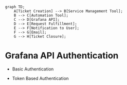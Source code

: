 ```mermaid
graph TD;
    A[Ticket Creation] --> B[Service Management Tool];
    B --> C[Automation Tool];
    C --> D[Grafana API];
    D --> E[Request Fulfillment];
    E --> F[Notification to User];
    F --> G[Email];
    G --> H[Ticket Closure];
```
# Grafana API Authentication

- Basic Authentication

- Token Based Authentication
